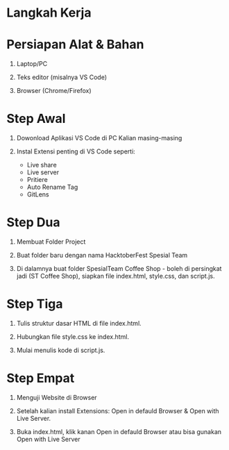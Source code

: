 # Langkah Kerja

# Persiapan Alat & Bahan

1. Laptop/PC

2. Teks editor (misalnya VS Code)

3. Browser (Chrome/Firefox)

# Step Awal

1. Dowonload Aplikasi VS Code di PC Kalian masing-masing

2. Instal Extensi penting di VS Code seperti:
   - Live share
   - Live server
   - Pritiere
   - Auto Rename Tag
   - GitLens

# Step Dua

1. Membuat Folder Project

2. Buat folder baru dengan nama HacktoberFest Spesial Team

3. Di dalamnya buat folder SpesialTeam Coffee Shop - boleh di persingkat jadi (ST Coffee Shop), siapkan file index.html, style.css, dan script.js.

# Step Tiga

1. Tulis struktur dasar HTML di file index.html.

2. Hubungkan file style.css ke index.html.

3. Mulai menulis kode di script.js.

# Step  Empat

1. Menguji Website di Browser

2. Setelah kalian install Extensions: Open in defauld Browser & Open with Live Server.

3. Buka index.html, klik kanan Open in defauld Browser atau bisa gunakan Open with Live Server
